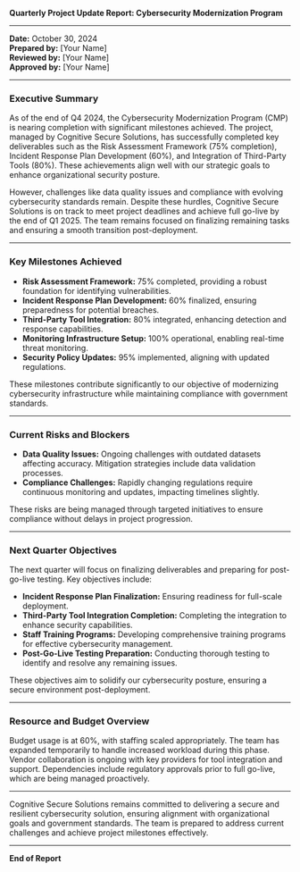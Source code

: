 

**Quarterly Project Update Report: Cybersecurity Modernization Program**

---

**Date:** October 30, 2024  
**Prepared by:** [Your Name]  
**Reviewed by:** [Your Name]  
**Approved by:** [Your Name]

---

### Executive Summary

As of the end of Q4 2024, the Cybersecurity Modernization Program (CMP) is nearing completion with significant milestones achieved. The project, managed by Cognitive Secure Solutions, has successfully completed key deliverables such as the Risk Assessment Framework (75% completion), Incident Response Plan Development (60%), and Integration of Third-Party Tools (80%). These achievements align well with our strategic goals to enhance organizational security posture.

However, challenges like data quality issues and compliance with evolving cybersecurity standards remain. Despite these hurdles, Cognitive Secure Solutions is on track to meet project deadlines and achieve full go-live by the end of Q1 2025. The team remains focused on finalizing remaining tasks and ensuring a smooth transition post-deployment.

---

### Key Milestones Achieved

- **Risk Assessment Framework:** 75% completed, providing a robust foundation for identifying vulnerabilities.
- **Incident Response Plan Development:** 60% finalized, ensuring preparedness for potential breaches.
- **Third-Party Tool Integration:** 80% integrated, enhancing detection and response capabilities.
- **Monitoring Infrastructure Setup:** 100% operational, enabling real-time threat monitoring.
- **Security Policy Updates:** 95% implemented, aligning with updated regulations.

These milestones contribute significantly to our objective of modernizing cybersecurity infrastructure while maintaining compliance with government standards.

---

### Current Risks and Blockers

- **Data Quality Issues:** Ongoing challenges with outdated datasets affecting accuracy. Mitigation strategies include data validation processes.
- **Compliance Challenges:** Rapidly changing regulations require continuous monitoring and updates, impacting timelines slightly.

These risks are being managed through targeted initiatives to ensure compliance without delays in project progression.

---

### Next Quarter Objectives

The next quarter will focus on finalizing deliverables and preparing for post-go-live testing. Key objectives include:

- **Incident Response Plan Finalization:** Ensuring readiness for full-scale deployment.
- **Third-Party Tool Integration Completion:** Completing the integration to enhance security capabilities.
- **Staff Training Programs:** Developing comprehensive training programs for effective cybersecurity management.
- **Post-Go-Live Testing Preparation:** Conducting thorough testing to identify and resolve any remaining issues.

These objectives aim to solidify our cybersecurity posture, ensuring a secure environment post-deployment.

---

### Resource and Budget Overview

Budget usage is at 60%, with staffing scaled appropriately. The team has expanded temporarily to handle increased workload during this phase. Vendor collaboration is ongoing with key providers for tool integration and support. Dependencies include regulatory approvals prior to full go-live, which are being managed proactively.

---

Cognitive Secure Solutions remains committed to delivering a secure and resilient cybersecurity solution, ensuring alignment with organizational goals and government standards. The team is prepared to address current challenges and achieve project milestones effectively.

--- 

**End of Report**